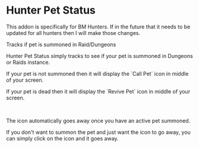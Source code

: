 # Hunter Pet Status
 This addon is specifically for BM Hunters. If in the future that it needs to be updated for all hunters then I will make those changes.
 
 Tracks if pet is summoned in Raid/Dungeons

<p>Hunter Pet Status simply tracks to see if your pet is summoned in Dungeons or Raids instance.</p>
<p>If your pet is not summoned then it will display the `Call Pet` icon in middle of your screen.</p>
<p>If your pet is dead then it will display the `Revive Pet` icon in middle of your screen.</p>
<p>&nbsp;</p>
<p>The icon automatically goes away once you have an active pet summoned.</p>
<p>If you don't want to summon the pet and just want the icon to go away, you can simply click on the icon and it goes away.</p>
<p>&nbsp;</p>